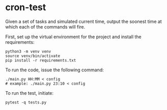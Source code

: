 # cron-test
Given a set of tasks and simulated current time, output the soonest time at which each of the commands will fire.

First, set up the virtual environment for the project and install the requirements:
```
python3 -m venv venv
source venv/bin/activate
pip install -r requirements.txt
```

To run the code, issue the following command:
```
./main.py HH:MM < config
# example: ./main.py 23:10 < config
```

To run the test, initiate:
```
pytest -q tests.py
```
